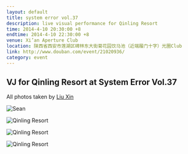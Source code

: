 ```yaml
---
layout: default
title: system error vol.37
description: live visual performance for Qinling Resort
time: 2014-4-10 20:30:00 +8
endtime: 2014-4-10 22:30:00 +8
venue: Xi’an Aperture Club
location: 陕西省西安市莲湖区碑林东大街菊花园饮马池（近端履门十字）光圈Club
link: http://www.douban.com/event/21020936/
category: event
---
```



## VJ for Qinling Resort at System Error Vol.37

All photos taken by [Liu Xin](http://www.douban.com/people/cecilia9068/)

![Sean]({{site.url}}/photos/system-error-vol-37/sean.jpg)

![Qinling Resort]({{site.url}}/photos/system-error-vol-37/qinling1.jpg)

![Qinling Resort]({{site.url}}/photos/system-error-vol-37/qinling2.jpg)

![Qinling Resort]({{site.url}}/photos/system-error-vol-37/qinling3.jpg)